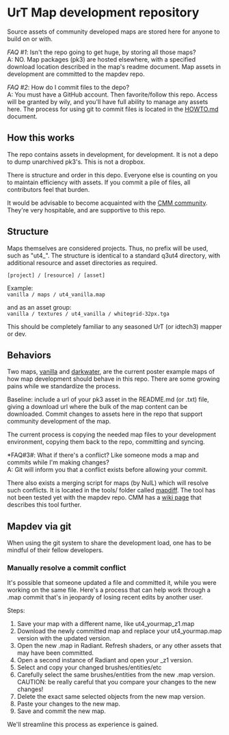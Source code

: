 UrT Map development repository
=====
Source assets of community developed maps are stored here for anyone to build on or with.

*FAQ #1*: Isn't the repo going to get huge, by storing all those maps?  
A: NO. Map packages (pk3) are hosted elsewhere, with a specified download location described in the map's readme document. Map assets in development are committed to the mapdev repo.

*FAQ #2*: How do I commit files to the depo?  
A: You must have a GitHub account. Then favorite/follow this repo. Access will be granted by wily, and you'll have full ability to manage any assets here. The process for using git to commit files is located in the [HOWTO.md](../HOWTO.md) document.

How this works
-----
The repo contains assets in development, for development. It is not a depo to dump unarchived pk3's. This is not a dropbox.

There is structure and order in this depo. Everyone else is counting on you to maintain efficiency with assets. If you commit a pile of files, all contributors feel that burden.

It would be advisable to become acquainted with the [CMM community](http://www.custommapmakers.org/). They're very hospitable, and are supportive to this repo.

Structure
-----
Maps themselves are considered projects. Thus, no prefix will be used, such as "ut4_". The structure is identical to a standard q3ut4 directory, with additional resource and asset directories as required.

`[project] / [resource] / [asset]`

Example:  
`vanilla / maps / ut4_vanilla.map`

and as an asset group:  
`vanilla / textures / ut4_vanilla / whitegrid-32px.tga`

This should be completely familiar to any seasoned UrT (or idtech3) mapper or dev.


Behaviors
-----
Two maps, [vanilla](vanilla) and [darkwater](darkwater), are the current poster example maps of how map development should behave in this repo. There are some growing pains while we standardize the process.

Baseline: include a url of your pk3 asset in the README.md (or .txt) file, giving a download url where the bulk of the map content can be downloaded. Commit changes to assets here in the repo that support community development of the map.

The current process is copying the needed map files to your development environment, copying them back to the repo, committing and syncing.

*FAQ#3#: What if there's a conflict? Like someone mods a map and commits while I'm making changes?  
A: Git will inform you that a conflict exists before allowing your commit.

There also exists a merging script for maps (by NulL) which will resolve such conflicts. It is located in the tools/ folder called [mapdiff](../tools/mapdiff). The tool has not been tested yet with the mapdev repo. CMM has a [wiki page](http://www.custommapmakers.org/wiki/index.php/Compiling:Makefiles#Multimapping_-_Diff.2FMerge_on_maps) that describes this tool further.

Mapdev via git
-----
When using the git system to share the development load, one has to be mindful of their fellow developers.



### Manually resolve a commit conflict
It's possible that someone updated a file and committed it, while you were working on the same file. Here's a process that can help work through a .map commit that's in jeopardy of losing recent edits by another user.  

Steps:  
1) Save your map with a different name, like ut4_yourmap_z1.map  
2) Download the newly committed map and replace your ut4_yourmap.map version with the updated version.  
3) Open the new .map in Radiant. Refresh shaders, or any other assets that may have been committed.  
4) Open a second instance of Radiant and open your _z1 version.  
5) Select and copy your changed brushes/entities/etc  
6) Carefully select the same brushes/entities from the new .map version. CAUTION: be really careful that you compare your changes to the new changes!  
7) Delete the exact same selected objects from the new map version.  
8) Paste your changes to the new map.  
9) Save and commit the new map.  


We'll streamline this process as experience is gained.
